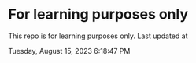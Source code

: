 # For learning purposes only
This repo is for learning purposes only.
Last updated at

Tuesday, August 15, 2023 6:18:47 PM

